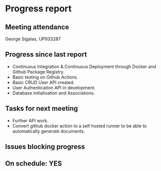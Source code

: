 
# Progress report

## Meeting attendance

George Sigalas, UP933287

## Progress since last report

* Continuous Integration & Continuous Deployment through Docker and Github Package Registry.
* Basic testing on Github Actions.
* Basic CRUD User API created.
* User Authentication API in development.
* Database initialisation and Associations.

## Tasks for next meeting

* Further API work.
* Convert github docker action to a self hosted runner to be able to automatically generate documents.
<!--What will you do before the next?-->
<!--Single line bullet point-->

## Issues blocking progress

## On schedule: YES
<!--Pick one-->
<!--## On schedule: YES-->
<!--## On schedule: NO-->
